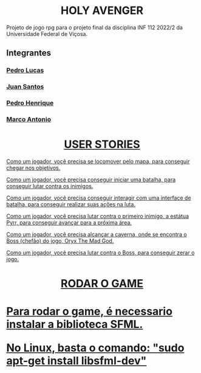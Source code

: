 <h1 align="center">
	HOLY AVENGER
</h1>
<p>
	Projeto de jogo rpg para o projeto final da disciplina INF 112 2022/2 da Universidade Federal de Viçosa.
</p>
</div>
<h2>Integrantes</h2>
<h3><a href="https://github.com/pedro-lucas-martins">Pedro Lucas</h3>
<h3><a href="https://github.com/ojuans">Juan Santos</h3>
<h3><a href="https://github.com/Pedrohbcarvalho">Pedro Henrique</h3>
<h3><a href="https://github.com/Calambau">Marco Antonio</h3>
	
<h1 align="center">
	USER STORIES
</h1>
<p> Como um jogador, você precisa se locomover pelo mapa, para conseguir chegar nos objetivos. </p>
<p> Como um jogador, você precisa conseguir iniciar uma batalha, para conseguir lutar contra os inimigos. </p>
<p> Como um jogador, você precisa conseguir interagir com uma interface de batalha, para conseguir realizar suas ações na luta. </p>
<p> Como um jogador, você precisa lutar contra o primeiro inimigo, a estátua Pyrr, para conseguir avançar para a próxima área. </p>
<p> Como um jogador, você precisa alcançar a caverna, onde se encontra o Boss (chefão) do jogo, Oryx The Mad God. </p>
	<p> Como um jogador, você precisa lutar contra o Boss, para conseguir zerar o jogo. </p>

<h1 align = "center">
	RODAR O GAME
<h1/>
<p> Para rodar o game, é necessario instalar a biblioteca SFML. </p>
<p> No Linux, basta o comando: "sudo apt-get install libsfml-dev" </p>
